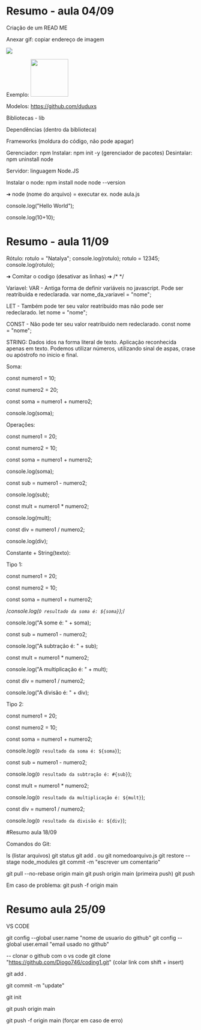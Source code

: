 # Resumo - aula 04/09

Criação de um READ ME

Anexar gif: copiar endereço de imagem

<img src="endereço do link" width="(tamanho dos pixels)px">

Exemplo:
<img src="https://i.gifer.com/origin/d5/d5b88b45655b89b33ff6d1dc2df982ff_w200.gif" width="100px">

Modelos: https://github.com/duduxs



Bibliotecas - lib

Dependências (dentro da biblioteca)

Frameworks (moldura do código, não pode apagar)

Gerenciador: npm
Instalar: npm init -y (gerenciador de pacotes)
Desintalar: npm uninstall node

Servidor: linguagem Node.JS

Instalar o node: npm install node 
node --version

➔ node (nome do arquivo) = executar
ex. node aula.js

console.log("Hello World");

console.log(10+10);

# Resumo - aula 11/09

Rótulo:
rotulo = "Natalya";
console.log(rotulo);
rotulo = 12345;
console.log(rotulo);

➔ Comitar o codigo (desativar as linhas) ➔ /*      */

Variavel:
VAR - Antiga forma de definir variáveis no javascript. Pode ser reatribuida e redeclarada. 
var nome_da_variavel = "nome";

LET - Também pode ter seu valor reatribuido mas não pode ser redeclarado.
let nome = "nome";

CONST - Não pode ter seu valor reatribuido nem redeclarado.
const nome = "nome";

STRING: 
Dados idos na forma literal de texto. Aplicação reconhecida apenas em texto. Podemos utilizar números, utilizando sinal de aspas, crase ou apóstrofo no inicio e final.

Soma:

const numero1 = 10;

const numero2 = 20;

const soma = numero1 + numero2;

console.log(soma);

Operações:

const numero1 = 20;

const numero2 = 10;

const soma = numero1 + numero2;

console.log(soma);

const sub = numero1 - numero2;

console.log(sub);

const mult = numero1 * numero2;

console.log(mult);

const div = numero1 / numero2;

console.log(div);


Constante + String(texto): 

Tipo 1:

const numero1 = 20;

const numero2 = 10;

const soma = numero1 + numero2;

/*console.log(`O resultado da soma é: ${soma}`);*/

console.log("A some é: " + soma);

const sub = numero1 - numero2;

console.log("A subtração é: " + sub);

const mult = numero1 * numero2;

console.log("A multiplicação é: " + mult);

const div = numero1 / numero2;

console.log("A divisão é: " + div);



Tipo 2:

const numero1 = 20;

const numero2 = 10;

const soma = numero1 + numero2;

console.log(`O resultado da soma é: ${soma}`);

const sub = numero1 - numero2;

console.log(`O resultado da subtração é: #{sub}`);

const mult = numero1 * numero2;

console.log(`O resultado da multiplicação é: ${mult}`);

const div = numero1 / numero2;

console.log(`O resultado da divisão é: ${div}`);


#Resumo aula 18/09


Comandos do Git:

ls  (listar arquivos)
git status
git add .   ou git nomedoarquivo.js
git restore --stage node_modules
git commit -m "escrever um comentario"

git pull --no-rebase origin main
git push origin main  (primeira push)
git push

Em caso de problema:
git push -f origin main

# Resumo aula 25/09


VS CODE

git config --global user.name "nome de usuario do github"
git config --global user.email "email usado no github"

-- clonar o github com o vs code
git clone "https://github.com/Diogo746/coding1.git" (colar link com shift + insert)

git add .

git commit -m "update"

git init

git push origin main

git push -f origin main (forçar em caso de erro)








